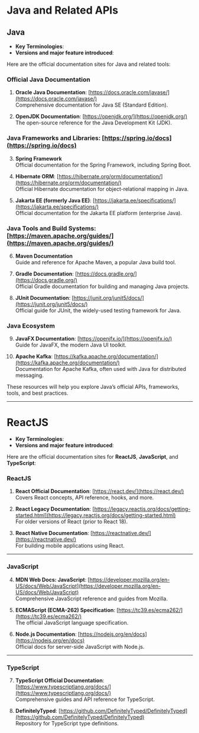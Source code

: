 # Java and Related APIs

## Java
- **Key Terminologies**:
- **Versions and major feature introduced**:

Here are the official documentation sites for Java and related tools:

### **Official Java Documentation**
1. **Oracle Java Documentation**: [https://docs.oracle.com/javase/](https://docs.oracle.com/javase/)  
   Comprehensive documentation for Java SE (Standard Edition).  
   

2. **OpenJDK Documentation**: [https://openjdk.org/](https://openjdk.org/)  
   The open-source reference for the Java Development Kit (JDK).  
   

### **Java Frameworks and Libraries**: [https://spring.io/docs](https://spring.io/docs)  
3. **Spring Framework**  
   Official documentation for the Spring Framework, including Spring Boot.  
   

4. **Hibernate ORM**: [https://hibernate.org/orm/documentation/](https://hibernate.org/orm/documentation/)  
   Official Hibernate documentation for object-relational mapping in Java.  
   

5. **Jakarta EE (formerly Java EE)**: [https://jakarta.ee/specifications/](https://jakarta.ee/specifications/)  
   Official documentation for the Jakarta EE platform (enterprise Java).  
   

### **Java Tools and Build Systems**: [https://maven.apache.org/guides/](https://maven.apache.org/guides/)
6. **Maven Documentation**  
   Guide and reference for Apache Maven, a popular Java build tool.  
   

7. **Gradle Documentation**: [https://docs.gradle.org/](https://docs.gradle.org/)  
   Official Gradle documentation for building and managing Java projects.  
   

8. **JUnit Documentation**: [https://junit.org/junit5/docs/](https://junit.org/junit5/docs/)  
   Official guide for JUnit, the widely-used testing framework for Java.  
   

### **Java Ecosystem**
9. **JavaFX Documentation**: [https://openjfx.io/](https://openjfx.io/)  
   Guide for JavaFX, the modern Java UI toolkit.  
   

10. **Apache Kafka**: [https://kafka.apache.org/documentation/](https://kafka.apache.org/documentation/)  
    Documentation for Apache Kafka, often used with Java for distributed messaging.  
    

These resources will help you explore Java’s official APIs, frameworks, tools, and best practices.









---

# ReactJS
- **Key Terminologies**:
- **Versions and major feature introduced**:

Here are the official documentation sites for **ReactJS**, **JavaScript**, and **TypeScript**:

### **ReactJS**
1. **React Official Documentation**: [https://react.dev/](https://react.dev/)  
   Covers React concepts, API reference, hooks, and more.  
   

2. **React Legacy Documentation**: [https://legacy.reactjs.org/docs/getting-started.html](https://legacy.reactjs.org/docs/getting-started.html)  
   For older versions of React (prior to React 18).  
   

3. **React Native Documentation**: [https://reactnative.dev/](https://reactnative.dev/)  
   For building mobile applications using React.  
   

---

### **JavaScript**
4. **MDN Web Docs: JavaScript**: [https://developer.mozilla.org/en-US/docs/Web/JavaScript](https://developer.mozilla.org/en-US/docs/Web/JavaScript)  
   Comprehensive JavaScript reference and guides from Mozilla.  
   

5. **ECMAScript (ECMA-262) Specification**: [https://tc39.es/ecma262/](https://tc39.es/ecma262/)  
   The official JavaScript language specification.  
   

6. **Node.js Documentation**: [https://nodejs.org/en/docs](https://nodejs.org/en/docs)  
   Official docs for server-side JavaScript with Node.js.  
   

---

### **TypeScript**
7. **TypeScript Official Documentation**: [https://www.typescriptlang.org/docs/](https://www.typescriptlang.org/docs/)  
   Comprehensive guides and API reference for TypeScript.  
   

8. **DefinitelyTyped**: [https://github.com/DefinitelyTyped/DefinitelyTyped](https://github.com/DefinitelyTyped/DefinitelyTyped)  
   Repository for TypeScript type definitions.  
   


